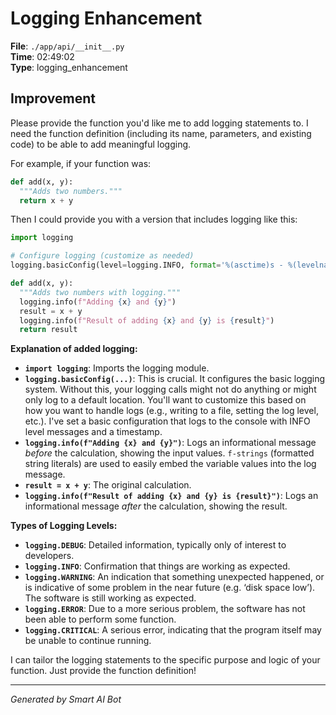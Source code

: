 # Logging Enhancement

**File**: `./app/api/__init__.py`  
**Time**: 02:49:02  
**Type**: logging_enhancement

## Improvement

Please provide the function you'd like me to add logging statements to. I need the function definition (including its name, parameters, and existing code) to be able to add meaningful logging.

For example, if your function was:

```python
def add(x, y):
  """Adds two numbers."""
  return x + y
```

Then I could provide you with a version that includes logging like this:

```python
import logging

# Configure logging (customize as needed)
logging.basicConfig(level=logging.INFO, format='%(asctime)s - %(levelname)s - %(message)s')

def add(x, y):
  """Adds two numbers with logging."""
  logging.info(f"Adding {x} and {y}")
  result = x + y
  logging.info(f"Result of adding {x} and {y} is {result}")
  return result
```

**Explanation of added logging:**

*   **`import logging`**: Imports the logging module.
*   **`logging.basicConfig(...)`**:  This is crucial.  It configures the basic logging system.  Without this, your logging calls might not do anything or might only log to a default location.  You'll want to customize this based on how you want to handle logs (e.g., writing to a file, setting the log level, etc.).  I've set a basic configuration that logs to the console with INFO level messages and a timestamp.
*   **`logging.info(f"Adding {x} and {y}")`**: Logs an informational message *before* the calculation, showing the input values.  `f-strings` (formatted string literals) are used to easily embed the variable values into the log message.
*   **`result = x + y`**: The original calculation.
*   **`logging.info(f"Result of adding {x} and {y} is {result}")`**: Logs an informational message *after* the calculation, showing the result.

**Types of Logging Levels:**

*   **`logging.DEBUG`**:  Detailed information, typically only of interest to developers.
*   **`logging.INFO`**:  Confirmation that things are working as expected.
*   **`logging.WARNING`**:  An indication that something unexpected happened, or is indicative of some problem in the near future (e.g. ‘disk space low’). The software is still working as expected.
*   **`logging.ERROR`**:  Due to a more serious problem, the software has not been able to perform some function.
*   **`logging.CRITICAL`**:  A serious error, indicating that the program itself may be unable to continue running.

I can tailor the logging statements to the specific purpose and logic of your function. Just provide the function definition!

---
*Generated by Smart AI Bot*
